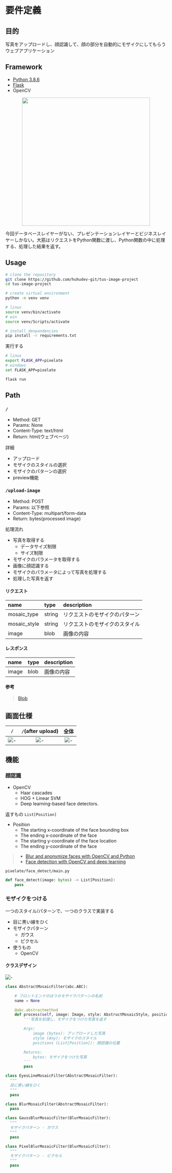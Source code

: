 # 要件定義

## 目的

写真をアップロードし、顔認識して、顔の部分を自動的にモザイクにしてもらうウェブアプリケーション

## Framework

- [Python 3.8.6](https://www.python.org/downloads/release/python-386/)
- [Flask](https://flask.palletsprojects.com/)
- OpenCV

<center>
<img src="README/web-application-architecture.png" width=400px>
</center>

今回データベースレイヤーがない、プレゼンテーションレイヤーとビジネスレイヤーしかない。大筋はリクエストをPython関数に渡し、Python関数の中に処理する、処理した結果を返す。

## Usage

```sh
# clone the repository
git clone https://github.com/huhudev-git/tus-image-project
cd tus-image-project

# create virtual environment
python -m venv venv

# linux
source venv/bin/activate
# win
source venv/Scripts/activate

# install denpandencies
pip install -r requirements.txt
```

実行する

```sh
# linux
export FLASK_APP=pixelate
# windows
set FLASK_APP=pixelate

flask run
```

## Path

### `/`

- Method: GET
- Params: None
- Content-Type: text/html
- Return: html(ウェブページ)

詳細

- アップロード
- モザイクのスタイルの選択
- モザイクのパターンの選択
- preview機能

### `/upload-image`

- Method: POST
- Params: 以下参照
- Content-Type: multipart/form-data
- Return: bytes(processed image)

処理流れ

- 写真を取得する
  - データサイズ制限
  - サイズ制限
- モザイクのパラメータを取得する
- 画像に顔認識する
- モザイクのパラメータによって写真を処理する
- 処理した写真を返す

#### リクエスト

| name         | type   | description                    |
| :----------- | :----- | :----------------------------- |
| mosaic_type  | string | リクエストのモザイクのパターン |
| mosaic_style | string | リクエストのモザイクのスタイル |
| image        | blob   | 画像の内容                     |

#### レスポンス

| name  | type | description |
| :---- | :--- | :---------- |
| image | blob | 画像の内容  |

#### 参考

> [Blob](https://developer.mozilla.org/ja/docs/Web/API/Blob)

## 画面仕様

|               `/`               |        `/`(after upload)        |               全体               |
| :-----------------------------: | :-----------------------------: | :------------------------------: |
| ![-](README/mosaicface1-01.png) | ![-](README/mosaicface1-02.png) | ![-](README/enl_fz0uyaaaic2.jpg) |

## 機能

### 顔認識

- OpenCV
  - Haar cascades
  - HOG + Linear SVM
  - Deep learning-based face detectors.

返すもの `List[Position]`

- Position
  - The starting x-coordinate of the face bounding box
  - The ending x-coordinate of the face
  - The starting y-coordinate of the face location
  - The ending y-coordinate of the face

> - [Blur and anonymize faces with OpenCV and Python](https://www.pyimagesearch.com/2018/02/26/face-detection-with-opencv-and-deep-learning/)
> - [Face detection with OpenCV and deep learning](https://www.pyimagesearch.com/2020/04/06/blur-and-anonymize-faces-with-opencv-and-python/)

`pixelate/face_detect/main.py`

```py
def face_detect(image: bytes) -> List[Position]:
    pass
```

### モザイクをつける

一つのスタイル/パターンで、一つのクラスで実装する

- 目に黒い線をひく
- モザイクパターン
  - ガウス
  - ピクセル
- 使うもの
  - OpenCV

#### クラスデザイン

![-](README/filter-class.svg)

```py
class AbstractMosaicFilter(abc.ABC):

    # フロントエンドのほうのモザイクパターンの名前
    name = None

    @abc.abstractmethod
    def process(self, image: Image, style: AbstructMosaicStyle, positions: List[Position]) -> bytes:
        '''写真を処理し、モザイクをつけた写真を返す

        Args:
            image (bytes): アップロードした写真
            style (Any): モザイクのスタイル
            positions (List[Position]): 顔認識の位置

        Returns:
            bytes: モザイクをつけた写真
        '''
        pass

class EyesLineMosaicFilter(AbstractMosaicFilter):
  """
  目に黒い線をひく
  """
  pass

class BlurMosaicFilter(AbstractMosaicFilter):
  pass

class GaussBlurMosaicFilter(BlurMosaicFilter):
  """
  モザイクパターン - ガウス
  """
  pass

class PixelBlurMosaicFilter(BlurMosaicFilter):
  """
  モザイクパターン - ピクセル
  """
  pass
```

